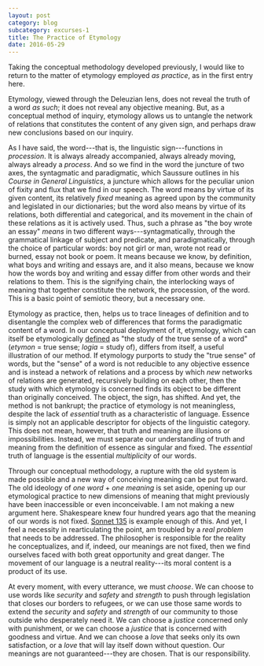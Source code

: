 ```yaml
---
layout: post
category: blog
subcategory: excurses-1
title: The Practice of Etymology
date: 2016-05-29
---
```


Taking the conceptual methodology developed previously, I would like to return to the matter of etymology employed *as practice*, as in the first entry here.

Etymology, viewed through the Deleuzian lens, does not reveal the truth of a word *as such*; it does not reveal any objective meaning. But, as a conceptual method of inquiry, etymology allows us to untangle the network of relations that constitutes the content of any given sign, and perhaps draw new conclusions based on our inquiry.

As I have said, the word---that is, the linguistic sign---functions in *procession*. It is always already accompanied, always already moving, always already a *process*. And so we find in the word the juncture of two axes, the syntagmatic and paradigmatic, which Saussure outlines in his *Course in General Linguistics*, a juncture which allows for the peculiar union of fixity and flux that we find in our speech. The word means by virtue of its given content, its relatively *fixed* meaning as agreed upon by the community and legislated in our dictionaries; but the word also means by virtue of its relations, both differential and categorical, and its movement in the chain of these relations as it is actively used. Thus, such a phrase as "the boy wrote an essay" *means* in two different ways---syntagmatically, through the grammatical linkage of subject and predicate, and paradigmatically, through the choice of particular words: boy not girl or man, wrote not read or burned, essay not book or poem. It means because we know, by definition, what boys and writing and essays are, and it also means, because we know how the words boy and writing and essay differ from other words and their relations to them. This is the signifying chain, the interlocking ways of meaning that together constitute the network, the procession, of the word. This is a basic point of semiotic theory, but a necessary one.

Etymology as practice, then, helps us to trace lineages of definition and to disentangle the complex web of differences that forms the paradigmatic content of a word. In our conceptual deployment of it, etymology, which can itself be etymologically [defined](https://www.etymonline.com/word/etymology) as "the study of the true sense of a word" (*etymon* = true sense; *logia* = study of), differs from itself, a useful illustration of our method. If etymology purports to study the "true sense" of words, but the "sense" of a word is not reducible to any objective essence and is instead a network of relations and a process by which *new* networks of relations are generated, recursively building on each other, then the study with which etymology is concerned finds its object to be different than originally conceived. The object, the sign, has shifted. And yet, the method is not bankrupt; the practice of etymology is not meaningless, despite the lack of *essential* truth as a characteristic of language. Essence is simply not an applicable descriptor for objects of the linguistic category. This does not mean, however, that truth and meaning are illusions or impossibilities. Instead, we must separate our understanding of truth and meaning from the definition of essence as singular and fixed. The *essential* truth of language is the essential *multiplicity* of our words.

Through our conceptual methodology, a rupture with the old system is made possible and a new way of conceiving meaning can be put forward. The old ideology of *one word* + *one meaning* is set aside, opening up our etymological practice to new dimensions of meaning that might previously have been inaccessible or even inconceivable. I am not making a new argument here. Shakespeare knew four hundred years ago that the meaning of our words is not fixed. [Sonnet 135](http://www.shakespeares-sonnets.com/sonnet/135) is example enough of this. And yet, I feel a necessity in rearticulating the point, am troubled by a *real problem* that needs to be addressed. The philosopher is responsible for the reality he conceptualizes, and if, indeed, our meanings are not fixed, then we find ourselves faced with both great opportunity and great danger. The movement of our language is a neutral reality---its moral content is a product of its use.

At every moment, with every utterance, we must *choose*. We can choose to use words like *security* and *safety* and *strength* to push through legislation that closes our borders to refugees, or we can use those same words to extend the *security* and *safety* and *strength* of our community to those outside who desperately need it. We can choose a *justice* concerned only with punishment, or we can choose a *justice* that is concerned with goodness and virtue. And we can choose a *love* that seeks only its own satisfaction, or a *love* that will lay itself down without question. Our meanings are not guaranteed---they are chosen. That is our responsibility.
